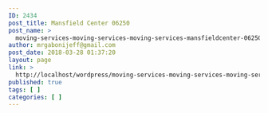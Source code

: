 ```yaml
---
ID: 2434
post_title: Mansfield Center 06250
post_name: >
  moving-services-moving-services-moving-services-mansfieldcenter-06250
author: mrgabonijeff@gmail.com
post_date: 2018-03-28 01:37:20
layout: page
link: >
  http://localhost/wordpress/moving-services-moving-services-moving-services-mansfieldcenter-06250/
published: true
tags: [ ]
categories: [ ]
---
```

